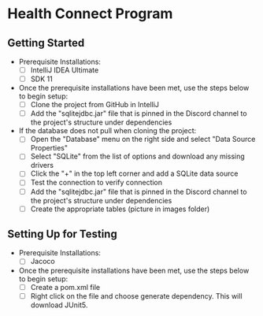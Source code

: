 
# Health Connect Program

## Getting Started

- Prerequisite Installations:
	 - [ ] IntelliJ IDEA Ultimate
	 - [ ] SDK 11
 
 - Once the prerequisite installations have been met, use the steps below to begin setup:
	 - [ ] Clone the project from GitHub in IntelliJ
	 - [ ] Add the "sqlitejdbc.jar" file that is pinned in the Discord channel to the project's structure under dependencies

 - If the database does not pull when cloning the project:
	 - [ ] Open the "Database" menu on the right side and select "Data Source Properties"
	 - [ ] Select "SQLite" from the list of options and download any missing drivers
	 - [ ] Click the "+" in the top left corner and add a SQLite data source
	 - [ ] Test the connection to verify connection
	 - [ ] Add the "sqlitejdbc.jar" file that is pinned in the Discord channel to the project's structure under dependencies
	 - [ ] Create the appropriate tables (picture in images folder)

## Setting Up for Testing

- Prerequisite Installations:
	 - [ ] Jacoco

- Once the prerequisite installations have been met, use the steps below to begin setup:
	 - [ ] Create a pom.xml file
	 - [ ] Right click on the file and choose generate dependency. This will download JUnit5.
